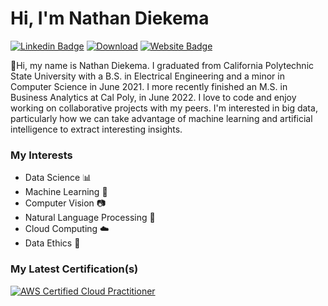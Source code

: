 # Hi, I'm Nathan Diekema
[![Linkedin Badge](https://img.shields.io/badge/-LinkedIn-blue?style=flat-square&logo=Linkedin&logoColor=white&link=https://www.linkedin.com/in/nathandiekema/)](https://www.linkedin.com/in/nathandiekema/)
[![Download](https://img.shields.io/badge/Download-%20Resume-green)](https://ndiekema.github.io/images/Nathan_Diekema_Resume.pdf)
[![Website Badge](https://img.shields.io/badge/Portfolio-Access%20Website-green)](https://ndiekema.github.io/)


:wave:Hi, my name is Nathan Diekema.
I graduated from California Polytechnic State University with a 
B.S. in Electrical Engineering and a minor in Computer Science in June 2021.
I more recently finished an M.S. in Business Analytics at Cal Poly, in June 2022. 
I love to code and enjoy working on collaborative projects with my 
peers. I'm interested in big data, particularly how we can take advantage of
machine learning and artificial intelligence to extract interesting insights.

### My Interests
- Data Science :bar_chart:
- Machine Learning :brain:
- Computer Vision :camera:
- Natural Language Processing :scroll:
- Cloud Computing :cloud:
- Data Ethics :thought_balloon:

### My Latest Certification(s)
[![AWS Certified Cloud Practitioner](https://images.credly.com/size/120x120/images/00634f82-b07f-4bbd-a6bb-53de397fc3a6/image.png)](https://www.credly.com/badges/3946fbbe-602d-4c1a-8d1c-3a370619ea5d?source=linked_in_profile)

<!---
ndiekema/ndiekema is a ✨ special ✨ repository because its `README.md` (this file) appears on your GitHub profile.
You can click the Preview link to take a look at your changes.
--->
